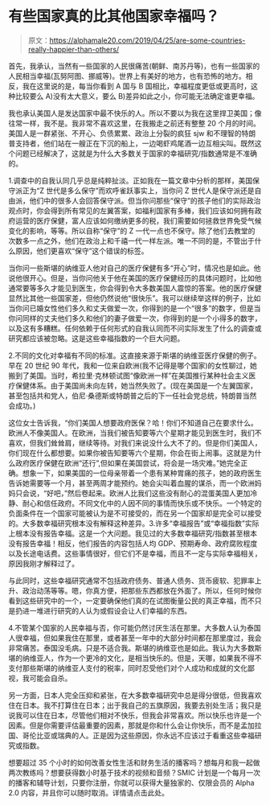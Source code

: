 # 有些国家真的比其他国家幸福吗？

> 原文：<https://alphamale20.com/2019/04/25/are-some-countries-really-happier-than-others/>

首先，我承认，当然有一些国家的人民很痛苦(朝鲜、南苏丹等)，也有一些国家的人民相当幸福(瓦努阿图、挪威等)。世界上有美好的地方，也有恐怖的地方。相反，我在这里说的是，每当你看到 A 国与 B 国相比，幸福程度更低或更高时，这种比较要么 A)没有太大意义，要么 B)差异如此之小，你可能无法确定谁更幸福。

我也承认美国人是发达国家中最不快乐的人。所以不要以为我在这里捍卫美国；像往常一样，我不是。我非常不喜欢这里，在我搬走之前还有整整 20 个月的时间。美国人是一群紧张、不开心、负债累累、政治上分裂的疯狂 sjw 和不理智的特朗普支持者，他们站在一艘正在下沉的船上，一边喝虾鸡尾酒一边互相尖叫。既然这个问题已经解决了，这就是为什么大多数关于国家的幸福研究/指数通常是不准确的。

1.调查中的自我认同几乎总是纯粹扯淡。正如我在一篇文章中分析的那样，美国保守派正为“Z 世代是多么保守”而欢呼雀跃事实上，当你问 Z 世代人是保守派还是自由派，他们中的很多人会回答保守派。但当你问那些“保守”的孩子他们的实际政治观点时，你会得到所有常见的左翼答案，如福利国家有多棒，我们应该如何拥有政府运营的医疗保健，富人应该如何缴纳更多的税，我们需要如何拯救世界免受气候变化的影响，等等。所以自称“保守”的 Z 一代一点也不保守。除了他们去教堂的次数多一点之外，他们在政治上和千禧一代一样左派。唯一不同的是，不管出于什么原因，他们更喜欢“保守”这个错误的标签。

当你问一些斯堪的纳维亚人他对自己的医疗保健有多“开心”时，情况也是如此。他说他很开心。但是，当你问他关于他在美国的医疗保健经历的具体问题时，比如他通常要等多久才能见到医生，你会得到令大多数美国人震惊的答案。他的医疗保健显然比其他一些国家差，但他仍然说他“很快乐”。我可以继续举这样的例子，比如当你问已婚女性他们多久和丈夫做爱一次，你得到的是一个“很多”的数字，但是当你问同样的丈夫他们多久和他们的妻子做爱一次，你得到的是一个小得多的数字，以及这有多糟糕。任何依赖于任何形式的自我认同而不问实际发生了什么的调查或研究都应该被忽略。这是这些幸福指数的一个巨大问题。

2.不同的文化对幸福有不同的标准。这直接来源于斯堪的纳维亚医疗保健的例子。早在 20 世纪 90 年代，我和一位来自欧洲(我不记得是哪个国家)的女性聊过，她搬到了美国。当时，希拉里·克林顿试图“像欧洲一样”在美国推行某种社会主义医疗保健体系。由于美国尚未向左转，她当然失败了。(现在美国是一个左翼国家，甚至包括共和党人，伯尼·桑德斯或特朗普之后的下一任社会党总统，特朗普当然会成功。)

这位女士告诉我，“你们美国人想要政府医保？哈！你们不知道自己在要求什么。欧洲人不像美国人。在欧洲，当我们被告知要等六个星期才能见到医生时，我们不喜欢，但我们耸耸肩，继续等待。对我们来说没什么大不了的。但是你们美国人，你们现在什么都想要。如果你被告知要等六个星期，你会在街上闹事。这就是为什么政府医疗保健在欧洲“还行”,但如果在美国尝试，将会是一场灾难。”她完全正确。想象一下，如果美国的一位母亲带着一个患有某种胃痛的孩子，她的政府医生告诉她需要等一个月，甚至两周才能预约。她会尖叫着血腥的谋杀，而一个欧洲妈妈只会说，“好吧，”然后卷起来。欧洲人比我们这些没有耐心的混蛋美国人更加冷静、耐心和信任政府。不同文化中的人因不同的事情而快乐或不快乐。一个特定的负面条件在一个国家可能被认为是不可接受的，而在另一个国家却是完全可以接受的。大多数幸福研究根本没有解释这种差异。3.许多“幸福报告”或“幸福指数”实际上根本没有报告幸福。这是一个大问题。我见过的大多数幸福研究/指数甚至根本没有报告幸福！相反，他们报告的内容包括人均 GDP、预期寿命、政府腐败程度以及长途电话费。这些事情很好，但它们不是幸福，而且不一定与实际幸福相关，原因我刚才解释过了。

与此同时，这些幸福研究通常不包括政府债务、普通人债务、货币疲软、犯罪率上升、政治动荡等等。嗯，你真方便，把那些东西都放在外面了。所以，任何时候你看到这些研究中的一个，一定要确保他们真的在试图衡量公民的真正幸福，而不只是扔进一堆进行研究的人认为或假设会让人们幸福的东西。

4.不管某个国家的人民幸福与否，你可能仍然讨厌生活在那里。大多数人认为泰国人很幸福，但如果我住在那里，或者甚至一年中的大部分时间都在那里度过，我会非常痛苦。泰国没毛病。只是不适合我。斯堪的纳维亚也是如此。我认为大多数斯堪的纳维亚人，作为一个更冷的文化，是相当快乐的。但是，天哪，如果我不得不支付那些斯堪的纳维亚人支付的税率，同时忍受他们对个人成功和成就的文化鄙视，我可能会自杀。

另一方面，日本人完全压抑和紧张，在大多数幸福研究中总是得分很低，但我喜欢住在日本。我不打算住在日本；出于我自己的五旗原因，我要去别处生活；我只是说我可以住在日本，尽管他们相对不快乐，但我会非常喜欢。所以快乐也许是一个因素。但是你需要评估最重要的因素，那就是你和什么会让你快乐，而不是孟加拉国、哥伦比亚或瑞典的人。正是因为这些原因，你永远不应该过于看重这些幸福研究或指数。

想要超过 35 个小时的如何改善女性生活和财务生活的播客吗？想每月和我一起做两次教练吗？想要获得数小时基于技术的视频和音频？SMIC 计划是一个每月一次的播客和辅导计划，只要你注册，你就可以获得大量独家的、仅限会员的 Alpha 2.0 内容，并且你可以随时取消。详情请点击此处。